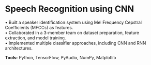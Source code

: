 # Speech Recognition using CNN

• Built a speaker identification system using Mel Frequency Cepstral Coefficients (MFCCs) as features.  
• Collaborated in a 3-member team on dataset preparation, feature extraction, and model training.  
• Implemented multiple classifier approaches, including CNN and RNN architectures.  

**Tools:** Python, TensorFlow, PyAudio, NumPy, Matplotlib
